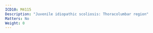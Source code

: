 ```yaml
---
ICD10: M4115
Description: "Juvenile idiopathic scoliosis: Thoracolumbar region"
Matters: No
Weight: 0
---
```

